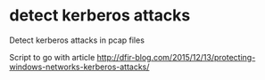 # detect kerberos attacks
Detect kerberos attacks in pcap files

Script to go with article http://dfir-blog.com/2015/12/13/protecting-windows-networks-kerberos-attacks/
